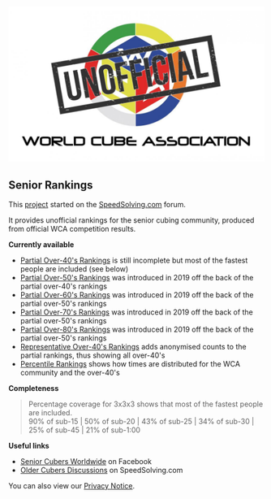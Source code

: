 ![alt text](img/logo.jpg "logo")
## Senior Rankings

This [project](https://github.com/Logiqx/wca-ipy) started on the [SpeedSolving.com](https://www.speedsolving.com/forum/threads/how-fast-are-the-over-40s-in-competitions.54128/) forum.

It provides unofficial rankings for the senior cubing community, produced from official WCA competition results.

**Currently available**

* [Partial Over-40's Rankings](Partial_Rankings.md) is still incomplete but most of the fastest people are included (see below)
* [Partial Over-50's Rankings](Partial_Rankings_50.md) was introduced in 2019 off the back of the partial over-40's rankings
* [Partial Over-60's Rankings](Partial_Rankings_60.md) was introduced in 2019 off the back of the partial over-50's rankings
* [Partial Over-70's Rankings](Partial_Rankings_70.md) was introduced in 2019 off the back of the partial over-50's rankings
* [Partial Over-80's Rankings](Partial_Rankings_80.md) was introduced in 2019 off the back of the partial over-50's rankings
* [Representative Over-40's Rankings](Senior_Rankings.md) adds anonymised counts to the partial rankings, thus showing all over-40's
* [Percentile Rankings](Percentile_Rankings.md) shows how times are distributed for the WCA community and the over-40's

**Completeness**

>Percentage coverage for 3x3x3 shows that most of the fastest people are included.  
>90% of sub-15 | 50% of sub-20 | 43% of sub-25 | 34% of sub-30 | 25% of sub-45 | 21% of sub-1:00

**Useful links**

* [Senior Cubers Worldwide](https://www.facebook.com/groups/1604105099735401) on Facebook
* [Older Cubers Discussions](https://speedsolving.com/threads/older-cubers-discussions.37405/) on SpeedSolving.com

You can also view our [Privacy Notice](Privacy_Notice.md).
